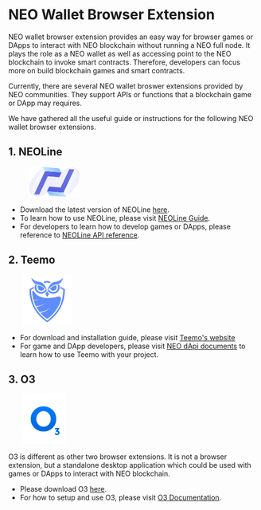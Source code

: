 # NEO Wallet Browser Extension
NEO wallet browser extension provides an easy way for browser games or DApps to interact with NEO blockchain without running a NEO full node. It plays the role as a NEO wallet as well as accessing point to the NEO blockchain to invoke smart contracts. Therefore, developers can focus more on build blockchain games and smart contracts.

Currently, there are several NEO wallet broswer extensions provided by NEO communities. They support APIs or functions that a blockchain game or DApp may requires. 

We have gathered all the useful guide or instructions for the following NEO wallet browser extensions. 

## 1. NEOLine
&emsp;&emsp;&emsp;<img src="./images/neoLine-logo.png" alt="neoLine logo" height="60">
* Download the latest version of NEOLine [here]().
* To learn how to use NEOLine, please visit [NEOLine Guide]().
* For developers to learn how to develop games or DApps, please reference to [NEOLine API reference]().

## 2. Teemo
&emsp;&emsp;<img src="./images/teemo-logo.png" alt="teemo logo" height="100">
* For download and installation guide, please visit [Teemo's website](https://teemo.nel.group/index.html)
* For game and DApp developers, please visit [NEO dApi documents](https://dapi.nel.group/en/#neo-dapi-introduction) to learn how to use Teemo with your project.

## 3. O3
&emsp;&emsp;<img src="./images/o3-logo.png" alt="neoLine logo" height="100">

O3 is different as other two browser extensions. It is not a browser extension, but a standalone desktop application which could be used with games or DApps to interact with NEO blockchain. 
* Please download O3 [here](https://o3.network/).
* For how to setup and use O3, please visit [O3 Documentation](https://docs.o3.network/neoDapi/).
